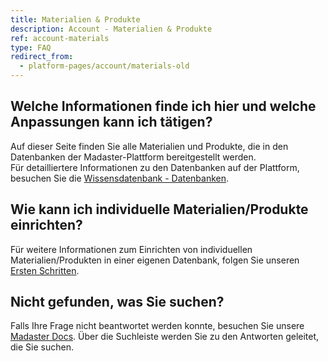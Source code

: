 ```yaml
---
title: Materialien & Produkte
description: Account - Materialien & Produkte
ref: account-materials
type: FAQ
redirect_from:
  - platform-pages/account/materials-old
---
```


## Welche Informationen finde ich hier und welche Anpassungen kann ich tätigen?
Auf dieser Seite finden Sie alle Materialien und Produkte, die in den Datenbanken der Madaster-Plattform bereitgestellt werden. 
</br>Für detailliertere Informationen zu den Datenbanken auf der Plattform, besuchen Sie die <a href="https://docs-t.madaster.com/de/de/knowledge-base/databases" target="_blank">Wissensdatenbank - Datenbanken</a>.

## Wie kann ich individuelle Materialien/Produkte einrichten?
Für weitere Informationen zum Einrichten von individuellen Materialien/Produkten in einer eigenen Datenbank, folgen Sie unseren <a href="https://docs-t.madaster.com/de/de/get-started/create-your-own-databases-with-custom-materials-and-products" target="_blank">Ersten Schritten</a>.

## Nicht gefunden, was Sie suchen?
Falls Ihre Frage nicht beantwortet werden konnte, besuchen Sie unsere <a href="https://docs-t.madaster.com/de/de/" target="_blank">Madaster Docs</a>. Über die Suchleiste werden Sie zu den Antworten geleitet, die Sie suchen.